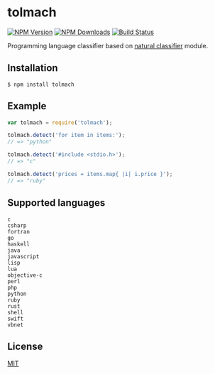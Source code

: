# tolmach

  [![NPM Version][npm-image]][npm-url]
  [![NPM Downloads][downloads-image]][downloads-url]
  [![Build Status][travis-image]][travis-url]

  Programming language classifier based on [natural classifier](https://github.com/NaturalNode/natural) module.

## Installation

    $ npm install tolmach

## Example

```js
var tolmach = require('tolmach');

tolmach.detect('for item in items:');
// => "python"

tolmach.detect('#include <stdio.h>');
// => "c"

tolmach.detect('prices = items.map{ |i| i.price }');
// => "ruby"
```

## Supported languages

```
c
csharp
fortran
go
haskell
java
javascript
lisp
lua
objective-c
perl
php
python
ruby
rust
shell
swift
vbnet
```

## License

  [MIT](LICENSE)

[npm-image]: https://img.shields.io/npm/v/tolmach.svg
[npm-url]: https://npmjs.org/package/tolmach
[downloads-image]: https://img.shields.io/npm/dm/tolmach.svg
[downloads-url]: https://npmjs.org/package/tolmach
[travis-image]: https://img.shields.io/travis/kreshikhin/tolmach/master.svg?label=linux
[travis-url]: https://travis-ci.org/kreshikhin/tolmach

